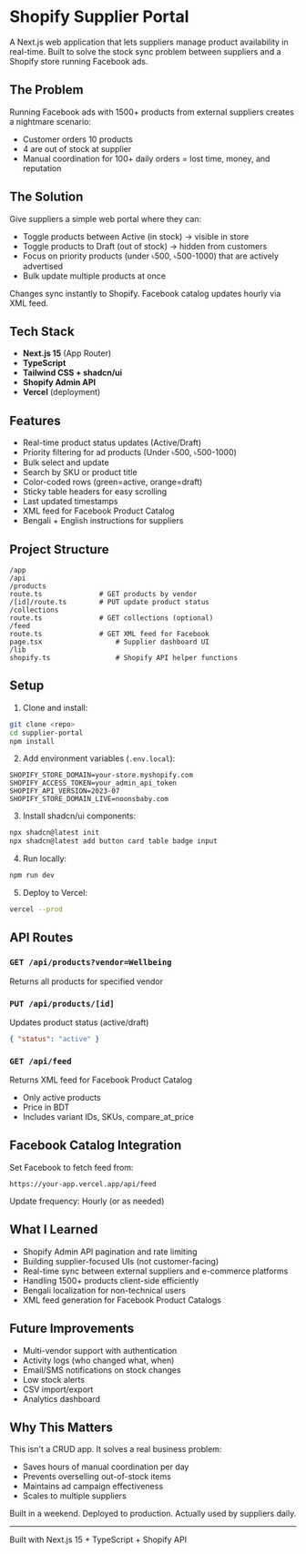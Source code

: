 # Shopify Supplier Portal

A Next.js web application that lets suppliers manage product availability in real-time. Built to solve the stock sync problem between suppliers and a Shopify store running Facebook ads.

## The Problem

Running Facebook ads with 1500+ products from external suppliers creates a nightmare scenario:
- Customer orders 10 products
- 4 are out of stock at supplier
- Manual coordination for 100+ daily orders = lost time, money, and reputation

## The Solution

Give suppliers a simple web portal where they can:
- Toggle products between Active (in stock) → visible in store
- Toggle products to Draft (out of stock) → hidden from customers
- Focus on priority products (under ৳500, ৳500-1000) that are actively advertised
- Bulk update multiple products at once

Changes sync instantly to Shopify. Facebook catalog updates hourly via XML feed.

## Tech Stack

- **Next.js 15** (App Router)
- **TypeScript**
- **Tailwind CSS + shadcn/ui**
- **Shopify Admin API**
- **Vercel** (deployment)

## Features

- Real-time product status updates (Active/Draft)
- Priority filtering for ad products (Under ৳500, ৳500-1000)
- Bulk select and update
- Search by SKU or product title
- Color-coded rows (green=active, orange=draft)
- Sticky table headers for easy scrolling
- Last updated timestamps
- XML feed for Facebook Product Catalog
- Bengali + English instructions for suppliers

## Project Structure

```
/app
/api
/products
route.ts              # GET products by vendor
/[id]/route.ts        # PUT update product status
/collections
route.ts              # GET collections (optional)
/feed
route.ts              # GET XML feed for Facebook
page.tsx                  # Supplier dashboard UI
/lib
shopify.ts                # Shopify API helper functions
```

## Setup

1. Clone and install:
```bash
git clone <repo>
cd supplier-portal
npm install
```

2. Add environment variables (`.env.local`):
```env
SHOPIFY_STORE_DOMAIN=your-store.myshopify.com
SHOPIFY_ACCESS_TOKEN=your_admin_api_token
SHOPIFY_API_VERSION=2023-07
SHOPIFY_STORE_DOMAIN_LIVE=noonsbaby.com
```

3. Install shadcn/ui components:
```bash
npx shadcn@latest init
npx shadcn@latest add button card table badge input
```

4. Run locally:
```bash
npm run dev
```

5. Deploy to Vercel:
```bash
vercel --prod
```

## API Routes

### `GET /api/products?vendor=Wellbeing`
Returns all products for specified vendor

### `PUT /api/products/[id]`
Updates product status (active/draft)
```json
{ "status": "active" }
```

### `GET /api/feed`
Returns XML feed for Facebook Product Catalog
- Only active products
- Price in BDT
- Includes variant IDs, SKUs, compare_at_price

## Facebook Catalog Integration

Set Facebook to fetch feed from:
```
https://your-app.vercel.app/api/feed
```

Update frequency: Hourly (or as needed)

## What I Learned

- Shopify Admin API pagination and rate limiting
- Building supplier-focused UIs (not customer-facing)
- Real-time sync between external suppliers and e-commerce platforms
- Handling 1500+ products client-side efficiently
- Bengali localization for non-technical users
- XML feed generation for Facebook Product Catalogs

## Future Improvements

- Multi-vendor support with authentication
- Activity logs (who changed what, when)
- Email/SMS notifications on stock changes
- Low stock alerts
- CSV import/export
- Analytics dashboard

## Why This Matters

This isn't a CRUD app. It solves a real business problem:
- Saves hours of manual coordination per day
- Prevents overselling out-of-stock items
- Maintains ad campaign effectiveness
- Scales to multiple suppliers

Built in a weekend. Deployed to production. Actually used by suppliers daily.

---

Built with Next.js 15 + TypeScript + Shopify API